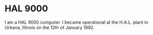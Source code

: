# HAL 9000
I am a HAL 9000 computer. I became operational at the H.A.L. plant in Urbana, Illinois on the 12th of January 1992.
